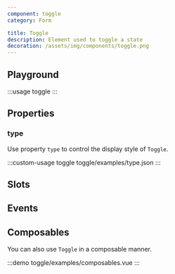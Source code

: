```yaml
---
component: toggle
category: Form

title: Toggle
description: Element used to toggle a state
decoration: /assets/img/components/toggle.png
---
```


## Playground

:::usage toggle
:::

## Properties

### type

Use property `type` to control the display style of `Toggle`.

:::custom-usage toggle
toggle/examples/type.json
:::

## Slots

<!-- Provide slots `default` and `content` to define button content.

And slots `prefix` and `suffix` around the button content.  -->

<!-- :::demo
button/examples/slot.vue
::: -->

## Events

<!-- Click action emit event `click`. -->

## Composables

You can also use `Toggle` in a composable manner.

:::demo
toggle/examples/composables.vue
:::
